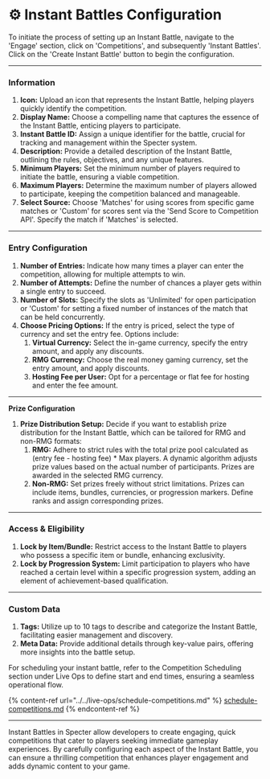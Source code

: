 # ⚙️ Instant Battles Configuration

To initiate the process of setting up an Instant Battle, navigate to the 'Engage' section, click on 'Competitions', and subsequently 'Instant Battles'. Click on the 'Create Instant Battle' button to begin the configuration.

***

### **Information**

1. **Icon:** Upload an icon that represents the Instant Battle, helping players quickly identify the competition.
2. **Display Name:** Choose a compelling name that captures the essence of the Instant Battle, enticing players to participate.
3. **Instant Battle ID:** Assign a unique identifier for the battle, crucial for tracking and management within the Specter system.
4. **Description:** Provide a detailed description of the Instant Battle, outlining the rules, objectives, and any unique features.
5. **Minimum Players:** Set the minimum number of players required to initiate the battle, ensuring a viable competition.
6. **Maximum Players:** Determine the maximum number of players allowed to participate, keeping the competition balanced and manageable.
7. **Select Source:** Choose 'Matches' for using scores from specific game matches or 'Custom' for scores sent via the 'Send Score to Competition API'. Specify the match if 'Matches' is selected.

***

### **Entry Configuration**

1. **Number of Entries:** Indicate how many times a player can enter the competition, allowing for multiple attempts to win.
2. **Number of Attempts:** Define the number of chances a player gets within a single entry to succeed.
3. **Number of Slots:** Specify the slots as 'Unlimited' for open participation or 'Custom' for setting a fixed number of instances of the match that can be held concurrently.
4. **Choose Pricing Options:** If the entry is priced, select the type of currency and set the entry fee. Options include:
   1. **Virtual Currency:** Select the in-game currency, specify the entry amount, and apply any discounts.
   2. **RMG Currency:** Choose the real money gaming currency, set the entry amount, and apply discounts.
   3. **Hosting Fee per User:** Opt for a percentage or flat fee for hosting and enter the fee amount.

***

**Prize Configuration**

1. **Prize Distribution Setup:** Decide if you want to establish prize distribution for the Instant Battle, which can be tailored for RMG and non-RMG formats:
   1. **RMG:** Adhere to strict rules with the total prize pool calculated as (entry fee - hosting fee) \* Max players. A dynamic algorithm adjusts prize values based on the actual number of participants. Prizes are awarded in the selected RMG currency.
   2. **Non-RMG:** Set prizes freely without strict limitations. Prizes can include items, bundles, currencies, or progression markers. Define ranks and assign corresponding prizes.

***

### **Access & Eligibility**

1. **Lock by Item/Bundle:** Restrict access to the Instant Battle to players who possess a specific item or bundle, enhancing exclusivity.
2. **Lock by Progression System:** Limit participation to players who have reached a certain level within a specific progression system, adding an element of achievement-based qualification.

***

### **Custom Data**

1. **Tags:** Utilize up to 10 tags to describe and categorize the Instant Battle, facilitating easier management and discovery.
2. **Meta Data:** Provide additional details through key-value pairs, offering more insights into the battle setup.

For scheduling your instant battle, refer to the Competition Scheduling section under Live Ops to define start and end times, ensuring a seamless operational flow.

{% content-ref url="../../live-ops/schedule-competitions.md" %}
[schedule-competitions.md](../../live-ops/schedule-competitions.md)
{% endcontent-ref %}

***

Instant Battles in Specter allow developers to create engaging, quick competitions that cater to players seeking immediate gameplay experiences. By carefully configuring each aspect of the Instant Battle, you can ensure a thrilling competition that enhances player engagement and adds dynamic content to your game.
